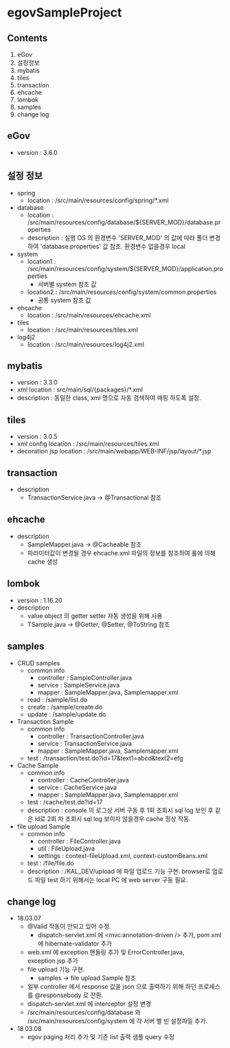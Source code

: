 egovSampleProject
=============


Contents
-------------
1. eGov
2. 설정정보
3. mybatis
4. tiles
5. transaction
6. ehcache
7. lombok
8. samples
9. change log


eGov
-------------
* version : 3.6.0


설정 정보
-------------
* spring
	* location : /src/main/resources/config/spring/*.xml
* database
	* location : /src/main/resources/config/database/${SERVER_MOD}/database.properties
	* description : 실행 OS 의 환경변수 'SERVER_MOD' 의 값에 따라 폴더 변경하여 'database.properties' 값 참조. 환경변수 없을경우 local
* system
	* location1 : /src/main/resources/config/system/${SERVER_MOD}/application.properties
		* 서버별 system 참조 값
	* location2 : /src/main/resources/config/system/common.properties
		* 공통 system 참조 값
* ehcache
	* location : /src/main/resources/ehcache.xml	
* tiles
	* location : /src/main/resources/tiles.xml
* log4j2
	* location : /src/main/resources/log4j2.xml
	

mybatis
-------------	
* version : 3.3.0
* xml location : src/main/sql/{packages}/*.xml
* description : 동일한 class, xml 명으로 자동 검색하여 매핑 하도록 설정.


tiles
-------------
* version : 3.0.5
* xml config location : /src/main/resources/tiles.xml
* decoration jsp location : /src/main/webapp/WEB-INF/jsp/layout/*.jsp


transaction
-------------
* description
	* TransactionService.java -> @Transactional 참조
	
ehcache
-------------
* description
	* SampleMapper.java -> @Cacheable 참조
	* 파라미터값이 변경될 경우 ehcache.xml 파일의 정보를 참조하여 룰에 의해 cache 생성
	
lombok
-------------
* version : 1.16.20
* description
	* value object 의 getter setter 자동 생성을 위해 사용
	* TSample.java -> @Getter, @Setter, @ToString 참조

samples
-------------
* CRUD samples
	* common info
		* controller : SampleController.java
		* service : SampleService.java
		* mapper : SampleMapper.java, Samplemapper.xml
	* read : /sample/list.do
	* create : /sample/create.do
	* update : /sample/update.do	
* Transaction Sample
	* common info
		* controller : TransactionController.java
		* service : TransactionService.java
		* mapper : SampleMapper.java, Samplemapper.xml
	* test : /transaction/test.do?id=17&text1=abcd&text2=efg
* Cache Sample
	* common info
		* controller : CacheController.java
		* service : CacheService.java
		* mapper : SampleMapper.java, Samplemapper.xml
	* test : /cache/test.do?id=17
	* description : console 의 로그상 서버 구동 후 1회 조회시 sql log 보인 후 같은 id로 2회 차 조회시 sql log 보이지 않을경우 cache 정상 작동.
* file upload Sample
	* common info
		* controller : FileController.java
		* util : FileUpload.java
		* settings : context-fileUpload.xml, context-customBeans.xml
	* test : /file/file.do
	* description : /KAL_DEV/upload 에 파일 업로드 기능 구현. browser로 업로드 파일 test 하기 위해서는 local PC 에 web server 구동 필요.
	
change log
-------------
* 18.03.07
	* @Valid 작동이 안되고 있어 수정.
		* dispatch-servlet.xml 에 <mvc:annotation-driven /> 추가, pom.xml 에 hibernate-validator 추가
	* web.xml 에 exception 핸들링 추가 및 ErrorController.java, exception.jsp 추가
	* file upload 기능 구현.
		* samples -> file upload Sample 참조
	* 일부 controller 에서 response 값을 json 으로 출력하기 위해 하던 프로세스를 @responsebody 로 전환.
	* dispatch-servlet.xml 에 interceptor 설정 변경
	* /src/main/resources/config/database 와 /src/main/resources/config/system 에 각 서버 별 빈 설정파일 추가. 
* 18.03.08
	* egov paging 처리 추가 및 기존 list 출력 샘플 query 수정
	
	
	
#####
